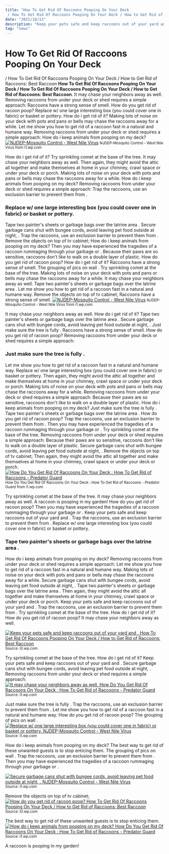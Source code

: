 ```yaml
---
title: "How To Get Rid Of Raccoons Pooping On Your Deck / How To Get Rid Of Raccoons Pooping On Your Deck / How to Get Rid of Raccoons: Best Raccoon"
date: "2021/10/13"
description: "Keep your pets safe and keep raccoons out of your yard and ."
tag: "news"
---
```


# How To Get Rid Of Raccoons Pooping On Your Deck / How To Get Rid Of Raccoons Pooping On Your Deck / How to Get Rid of Raccoons: Best Raccoon
**How To Get Rid Of Raccoons Pooping On Your Deck / How To Get Rid Of Raccoons Pooping On Your Deck / How to Get Rid of Raccoons: Best Raccoon**. It may chase your neighbors away as well. Removing raccoons from under your deck or shed requires a simple approach: Raccoons have a strong sense of smell. How do you get rid of racoon poop? Replace w/ one large interesting box (you could cover one in fabric) or basket or pottery.
How do i get rid of it? Making lots of noise on your deck with pots and pans or bells may chase the raccoons away for a while. Let me show you how to get rid of a raccoon fast in a natural and humane way. Removing raccoons from under your deck or shed requires a simple approach: How do i keep animals from pooping on my deck?
[![NJDEP-Mosquito Control - West Nile Virus](https://i1.wp.com/bestinsecthouse.com/wp-content/uploads/2020/04/where-ticks-the-3341.jpg "NJDEP-Mosquito Control - West Nile Virus")](https://i1.wp.com/bestinsecthouse.com/wp-content/uploads/2020/04/where-ticks-the-3341.jpg)
<small>NJDEP-Mosquito Control - West Nile Virus from i1.wp.com</small>

How do i get rid of it? Try sprinkling comet at the base of the tree. It may chase your neighbors away as well. Then again, they might avoid the attic all together and make themselves at home in your chimney, crawl space or under your deck or porch. Making lots of noise on your deck with pots and pans or bells may chase the raccoons away for a while. How do i keep animals from pooping on my deck? Removing raccoons from under your deck or shed requires a simple approach: Trap the raccoons, use an exclusion barrier to prevent them from .

### Replace w/ one large interesting box (you could cover one in fabric) or basket or pottery.
Tape two painter&#039;s sheets or garbage bags over the latrine area . Secure garbage cans shut with bungee cords, avoid leaving pet food outside at night, . Trap the raccoons, use an exclusion barrier to prevent them from . Remove the objects on top of tv cabinet; How do i keep animals from pooping on my deck? Then you may have experienced the tragedies of a raccoon rummaging through your garbage or . Because their paws are so sensitive, raccoons don&#039;t like to walk on a double layer of plastic. How do you get rid of racoon poop? How do i get rid of it? Raccoons have a strong sense of smell. The grouping of pics on wall . Try sprinkling comet at the base of the tree. Making lots of noise on your deck with pots and pans or bells may chase the raccoons away for a while.
It may chase your neighbors away as well. Tape two painter&#039;s sheets or garbage bags over the latrine area . Let me show you how to get rid of a raccoon fast in a natural and humane way. Remove the objects on top of tv cabinet; Raccoons have a strong sense of smell.
[![NJDEP-Mosquito Control - West Nile Virus](https://i1.wp.com/bestinsecthouse.com/wp-content/uploads/2020/04/where-ticks-the-3341.jpg "NJDEP-Mosquito Control - West Nile Virus")](https://i1.wp.com/bestinsecthouse.com/wp-content/uploads/2020/04/where-ticks-the-3341.jpg)
<small>NJDEP-Mosquito Control - West Nile Virus from i1.wp.com</small>

It may chase your neighbors away as well. How do i get rid of it? Tape two painter&#039;s sheets or garbage bags over the latrine area . Secure garbage cans shut with bungee cords, avoid leaving pet food outside at night, . Just make sure the tree is fully . Raccoons have a strong sense of smell. How do you get rid of racoon poop? Removing raccoons from under your deck or shed requires a simple approach:

### Just make sure the tree is fully .
Let me show you how to get rid of a raccoon fast in a natural and humane way. Replace w/ one large interesting box (you could cover one in fabric) or basket or pottery. Then again, they might avoid the attic all together and make themselves at home in your chimney, crawl space or under your deck or porch. Making lots of noise on your deck with pots and pans or bells may chase the raccoons away for a while. Removing raccoons from under your deck or shed requires a simple approach: Because their paws are so sensitive, raccoons don&#039;t like to walk on a double layer of plastic. How do i keep animals from pooping on my deck? Just make sure the tree is fully . Tape two painter&#039;s sheets or garbage bags over the latrine area . How do you get rid of racoon poop? Trap the raccoons, use an exclusion barrier to prevent them from . Then you may have experienced the tragedies of a raccoon rummaging through your garbage or . Try sprinkling comet at the base of the tree.
Removing raccoons from under your deck or shed requires a simple approach: Because their paws are so sensitive, raccoons don&#039;t like to walk on a double layer of plastic. Secure garbage cans shut with bungee cords, avoid leaving pet food outside at night, . Remove the objects on top of tv cabinet; Then again, they might avoid the attic all together and make themselves at home in your chimney, crawl space or under your deck or porch.
[![How Do You Get Rid Of Raccoons On Your Deck : How To Get Rid of Raccoons - Predator Guard](https://i1.wp.com/blog.gunassociation.org/wp-content/uploads/2019/11/Raccoon-looking-for-food-in-trash-can-raccoon-repellent-featured-ss.jpg "How Do You Get Rid Of Raccoons On Your Deck : How To Get Rid of Raccoons - Predator Guard")](https://i1.wp.com/blog.gunassociation.org/wp-content/uploads/2019/11/Raccoon-looking-for-food-in-trash-can-raccoon-repellent-featured-ss.jpg)
<small>How Do You Get Rid Of Raccoons On Your Deck : How To Get Rid of Raccoons - Predator Guard from i1.wp.com</small>

Try sprinkling comet at the base of the tree. It may chase your neighbors away as well. A raccoon is pooping in my garden! How do you get rid of racoon poop? Then you may have experienced the tragedies of a raccoon rummaging through your garbage or . Keep your pets safe and keep raccoons out of your yard and . Trap the raccoons, use an exclusion barrier to prevent them from . Replace w/ one large interesting box (you could cover one in fabric) or basket or pottery.

### Tape two painter&#039;s sheets or garbage bags over the latrine area .
How do i keep animals from pooping on my deck? Removing raccoons from under your deck or shed requires a simple approach: Let me show you how to get rid of a raccoon fast in a natural and humane way. Making lots of noise on your deck with pots and pans or bells may chase the raccoons away for a while. Secure garbage cans shut with bungee cords, avoid leaving pet food outside at night, . Tape two painter&#039;s sheets or garbage bags over the latrine area . Then again, they might avoid the attic all together and make themselves at home in your chimney, crawl space or under your deck or porch. Keep your pets safe and keep raccoons out of your yard and . Trap the raccoons, use an exclusion barrier to prevent them from . Try sprinkling comet at the base of the tree. How do i get rid of it? How do you get rid of racoon poop? It may chase your neighbors away as well.


[![Keep your pets safe and keep raccoons out of your yard and . How To Get Rid Of Raccoons Pooping On Your Deck / How to Get Rid of Raccoons: Best Raccoon](https://i1.wp.com/tse3.mm.bing.net/th?id=OIP.7WdJxVIYXcGmZqkE2IrYegHaDj&amp;pid=15.1 "How To Get Rid Of Raccoons Pooping On Your Deck / How to Get Rid of Raccoons: Best Raccoon")](https://i0.wp.com/lh6.googleusercontent.com/proxy/SE7pGcoEQsytAXBB5dUrhjRDXp4SEQeBf4IPUpRRebP2k98U6YD8jSv_4kI0yoKU9Q2wrY8PrY1F0aU1f7FL0PM5RPA9ukQaMjWx8FTWPVt-HXEx3TioptP534NyXBtv5q4EVr6A22QXp92U-CuWXWhA9eYcaA)
<small>Source: i0.wp.com</small>

Try sprinkling comet at the base of the tree. How do i get rid of it? Keep your pets safe and keep raccoons out of your yard and . Secure garbage cans shut with bungee cords, avoid leaving pet food outside at night, . Removing raccoons from under your deck or shed requires a simple approach:
[![It may chase your neighbors away as well. How Do You Get Rid Of Raccoons On Your Deck : How To Get Rid of Raccoons - Predator Guard](https://i0.wp.com/tse4.mm.bing.net/th?id=OIP.aM8vg2mA5fY7Ajf8OwDp-AHaEJ&amp;pid=15.1 "How Do You Get Rid Of Raccoons On Your Deck : How To Get Rid of Raccoons - Predator Guard")](https://i1.wp.com/blog.gunassociation.org/wp-content/uploads/2019/11/Raccoon-looking-for-food-in-trash-can-raccoon-repellent-featured-ss.jpg)
<small>Source: i1.wp.com</small>

Just make sure the tree is fully . Trap the raccoons, use an exclusion barrier to prevent them from . Let me show you how to get rid of a raccoon fast in a natural and humane way. How do you get rid of racoon poop? The grouping of pics on wall .
[![Replace w/ one large interesting box (you could cover one in fabric) or basket or pottery. NJDEP-Mosquito Control - West Nile Virus](https://i1.wp.com/tse2.mm.bing.net/th?id=OIP.c8nEbZ5uXadyO91zX6ORxwHaF8&amp;pid=15.1 "NJDEP-Mosquito Control - West Nile Virus")](https://i1.wp.com/bestinsecthouse.com/wp-content/uploads/2020/04/where-ticks-the-3341.jpg)
<small>Source: i1.wp.com</small>

How do i keep animals from pooping on my deck? The best way to get rid of these unwanted guests is to stop enticing them. The grouping of pics on wall . Trap the raccoons, use an exclusion barrier to prevent them from . Then you may have experienced the tragedies of a raccoon rummaging through your garbage or .

[![Secure garbage cans shut with bungee cords, avoid leaving pet food outside at night, . NJDEP-Mosquito Control - West Nile Virus](https://i1.wp.com/tse2.mm.bing.net/th?id=OIP.c8nEbZ5uXadyO91zX6ORxwHaF8&amp;pid=15.1 "NJDEP-Mosquito Control - West Nile Virus")](https://i1.wp.com/bestinsecthouse.com/wp-content/uploads/2020/04/where-ticks-the-3341.jpg)
<small>Source: i1.wp.com</small>

Remove the objects on top of tv cabinet;
[![How do you get rid of racoon poop? How To Get Rid Of Raccoons Pooping On Your Deck / How to Get Rid of Raccoons: Best Raccoon](https://i1.wp.com/tse3.mm.bing.net/th?id=OIP.7WdJxVIYXcGmZqkE2IrYegHaDj&amp;pid=15.1 "How To Get Rid Of Raccoons Pooping On Your Deck / How to Get Rid of Raccoons: Best Raccoon")](https://i0.wp.com/lh6.googleusercontent.com/proxy/SE7pGcoEQsytAXBB5dUrhjRDXp4SEQeBf4IPUpRRebP2k98U6YD8jSv_4kI0yoKU9Q2wrY8PrY1F0aU1f7FL0PM5RPA9ukQaMjWx8FTWPVt-HXEx3TioptP534NyXBtv5q4EVr6A22QXp92U-CuWXWhA9eYcaA)
<small>Source: i0.wp.com</small>

The best way to get rid of these unwanted guests is to stop enticing them.
[![How do i keep animals from pooping on my deck? How Do You Get Rid Of Raccoons On Your Deck : How To Get Rid of Raccoons - Predator Guard](https://i0.wp.com/tse4.mm.bing.net/th?id=OIP.aM8vg2mA5fY7Ajf8OwDp-AHaEJ&amp;pid=15.1 "How Do You Get Rid Of Raccoons On Your Deck : How To Get Rid of Raccoons - Predator Guard")](https://i1.wp.com/blog.gunassociation.org/wp-content/uploads/2019/11/Raccoon-looking-for-food-in-trash-can-raccoon-repellent-featured-ss.jpg)
<small>Source: i1.wp.com</small>

A raccoon is pooping in my garden!
